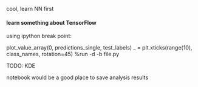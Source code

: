 cool, learn NN first

#### learn something about TensorFlow

using ipython break point:

plot_value_array(0, predictions_single, test_labels)
_ = plt.xticks(range(10), class_names, rotation=45)
%run -d -b <linenum> file.py

TODO: KDE

notebook would be a good place to save analysis results
